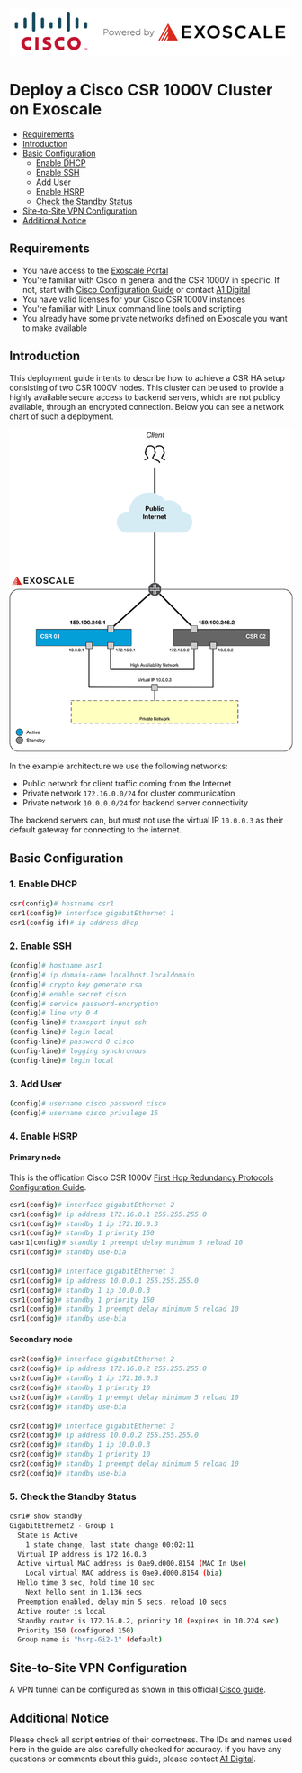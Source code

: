 ![Cisco - powered by Exoscale](img/cisco-powered-by-exoscale.png)

# Deploy a Cisco CSR 1000V Cluster on Exoscale

* [Requirements](#requirements)
* [Introduction](#introduction)
* [Basic Configuration](#basic-configuration)
	- [Enable DHCP](#1-enable-dhcp)
	- [Enable SSH](#2-enable-ssh)
	- [Add User](#3-add-user)
	- [Enable HSRP](#4-enable-hsrp)
	- [Check the Standby Status](#5-check-the-standby-status)
* [Site-to-Site VPN Configuration](#site-to-site-vpn-configuration)
* [Additional Notice](#additional-notice)


## Requirements

* You have access to the [Exoscale Portal](https://portal.exoscale.com)
* You're familiar with Cisco in general and the CSR 1000V in specific. If not, start with [Cisco Configuration Guide](https://www.cisco.com/c/en/us/td/docs/routers/csr1000/software/configuration/b_CSR1000v_Configuration_Guide.html) or contact [A1 Digital](mailto:vendors.security@a1.digital)
* You have valid licenses for your Cisco CSR 1000V instances
* You're familiar with Linux command line tools and scripting
* You already have some private networks defined on Exoscale you want to make available

## Introduction

This deployment guide intents to describe how to achieve a CSR HA setup consisting of two CSR 1000V nodes. This cluster can be used to provide a highly available secure access to backend servers, which are not publicy available, through an encrypted connection. Below you can see a network chart of such a deployment.

![Cisco CSR - Architecture](img/architecture.png)

In the example architecture we use the following networks:

* Public network for client traffic coming from the Internet
* Private network ```172.16.0.0/24``` for cluster communication
* Private network ```10.0.0.0/24``` for backend server connectivity

The backend servers can, but must not use the virtual IP ```10.0.0.3``` as their default gateway for connecting to the internet. 

## Basic Configuration
### 1. Enable DHCP

```bash
csr(config)# hostname csr1
csr1(config)# interface gigabitEthernet 1
csr1(config-if)# ip address dhcp
``` 

### 2. Enable SSH

```bash
(config)# hostname asr1
(config)# ip domain-name localhost.localdomain
(config)# crypto key generate rsa
(config)# enable secret cisco
(config)# service password-encryption
(config)# line vty 0 4
(config-line)# transport input ssh
(config-line)# login local
(config-line)# password 0 cisco
(config-line)# logging synchronous
(config-line)# login local
```

### 3. Add User

```bash
(config)# username cisco password cisco
(config)# username cisco privilege 15
```

### 4. Enable HSRP
#### Primary node

This is the offication Cisco CSR 1000V [First Hop Redundancy Protocols Configuration Guide](https://www.cisco.com/c/en/us/td/docs/ios-xml/ios/ipapp_fhrp/configuration/xe-16/fhp-xe-16-book/fhp-hsrp.html).

```bash
csr1(config)# interface gigabitEthernet 2
csr1(config)# ip address 172.16.0.1 255.255.255.0
csr1(config)# standby 1 ip 172.16.0.3
csr1(config)# standby 1 priority 150
casr1(config)# standby 1 preempt delay minimum 5 reload 10
csr1(config)# standby use-bia

csr1(config)# interface gigabitEthernet 3
csr1(config)# ip address 10.0.0.1 255.255.255.0
csr1(config)# standby 1 ip 10.0.0.3
csr1(config)# standby 1 priority 150
csr1(config)# standby 1 preempt delay minimum 5 reload 10
csr1(config)# standby use-bia
```

#### Secondary node

```bash
csr2(config)# interface gigabitEthernet 2
csr2(config)# ip address 172.16.0.2 255.255.255.0
csr2(config)# standby 1 ip 172.16.0.3
csr2(config)# standby 1 priority 10
csr2(config)# standby 1 preempt delay minimum 5 reload 10
csr2(config)# standby use-bia

csr2(config)# interface gigabitEthernet 3
csr2(config)# ip address 10.0.0.2 255.255.255.0
csr2(config)# standby 1 ip 10.0.0.3
csr2(config)# standby 1 priority 10
csr2(config)# standby 1 preempt delay minimum 5 reload 10
csr2(config)# standby use-bia
```

### 5. Check the Standby Status

```bash
csr1# show standby
GigabitEthernet2 - Group 1
  State is Active
    1 state change, last state change 00:02:11
  Virtual IP address is 172.16.0.3
  Active virtual MAC address is 0ae9.d000.8154 (MAC In Use)
    Local virtual MAC address is 0ae9.d000.8154 (bia)
  Hello time 3 sec, hold time 10 sec
    Next hello sent in 1.136 secs
  Preemption enabled, delay min 5 secs, reload 10 secs
  Active router is local
  Standby router is 172.16.0.2, priority 10 (expires in 10.224 sec)
  Priority 150 (configured 150)
  Group name is "hsrp-Gi2-1" (default)
```

## Site-to-Site VPN Configuration

A VPN tunnel can be configured as shown in this official [Cisco guide](https://www.cisco.com/c/en/us/td/docs/ios-xml/ios/sec_conn_vpnips/configuration/xe-3s/sec-sec-for-vpns-w-ipsec-xe-3s-book/sec-cfg-vpn-ipsec.html).

## Additional Notice

Please check all script entries of their correctness. The IDs and names used here in the guide are also carefully checked for accuracy. If you have any questions or comments about this guide, please contact [A1 Digital](mailto:vendors.security@a1.digital).
